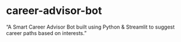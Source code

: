 # career-advisor-bot
 “A Smart Career Advisor Bot built using Python &amp; Streamlit to suggest career paths based on interests.”
